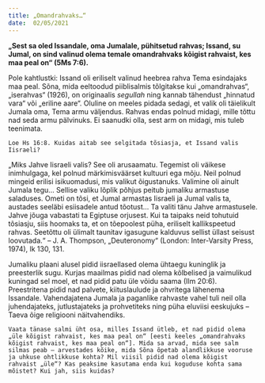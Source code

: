 ```yaml
---
title: „Omandrahvaks…“  
date:  02/05/2021  
---
```


**„Sest sa oled Issandale, oma Jumalale, pühitsetud rahvas; Issand, su Jumal, on sind valinud olema temale omandrahvaks kõigist rahvaist, kes maa peal on“ (5Ms 7:6).**

Pole kahtlustki: Issand oli eriliselt valinud heebrea rahva Tema esindajaks maa peal. Sõna, mida eeltoodud piiblisalmis tõlgitakse kui „omandrahvas“, „iserahvas“ (1926), on originaalis _segullah_ ning kannab tähendust „hinnatud vara“ või „eriline aare“. Oluline on meeles pidada sedagi, et valik oli täielikult Jumala oma, Tema armu väljendus. Rahvas endas polnud midagi, mille tõttu nad seda armu pälvinuks. Ei saanudki olla, sest arm on midagi, mis tuleb teenimata.

`Loe Hs 16:8. Kuidas aitab see selgitada tõsiasja, et Issand valis Iisraeli?`

„Miks Jahve Iisraeli valis? See oli arusaamatu. Tegemist oli väikese inimhulgaga, kel polnud märkimisväärset kultuuri ega mõju. Neil polnud mingeid erilisi isikuomadusi, mis valikut õigustanuks. Valimine oli ainult Jumala tegu… Sellise valiku lõplik põhjus peitub jumaliku armastuse saladuses. Ometi on tõsi, et Jumal armastas Iisraeli ja Jumal valis ta, austades seeläbi esiisadele antud tõotust… Ta valiti tänu Jahve armastusele. Jahve jõuga vabastati ta Egiptuse orjusest. Kui ta taipaks neid tohutuid tõsiasju, siis hoomaks ta, et on tõepoolest püha, eriliselt kallikspeetud rahvas. Seetõttu oli ülimalt taunitav igasugune kalduvus sellist üllast seisust loovutada.“ – J. A. Thompson, „Deuteronomy“ (London: Inter-Varsity Press, 1974), lk 130, 131.

Jumaliku plaani alusel pidid iisraellased olema ühtaegu kuninglik ja preesterlik sugu. Kurjas maailmas pidid nad olema kõlbelised ja vaimulikud kuningad sel moel, et nad pidid patu üle võidu saama (Ilm 20:6). Preestritena pidid nad palvete, kiituslaulude ja ohvritega lähenema Issandale. Vahendajatena Jumala ja paganlike rahvaste vahel tuli neil olla juhendajateks, jutlustajateks ja prohvetiteks ning püha eluviisi eeskujuks – Taeva õige religiooni näitvahendiks.

`Vaata tänase salmi üht osa, milles Issand ütleb, et nad pidid olema „üle kõigist rahvaist, kes maa peal on“ [eesti keeles „omandrahvaks kõigist rahvaist, kes maa peal on“]. Mida sa arvad, mida see salm silmas peab – arvestades kõike, mida Sõna õpetab alandlikkuse vooruse ja uhkuse ohtlikkuse kohta? Mil viisil pidid nad olema kõigist rahvaist „üle“? Kas peaksime kasutama enda kui koguduse kohta sama mõistet? Kui jah, siis kuidas?`